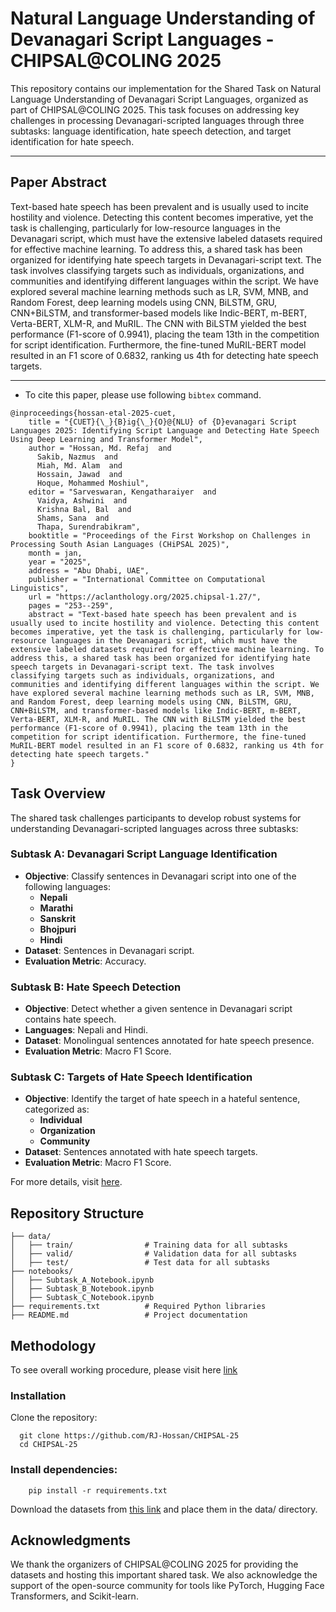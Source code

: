 # Natural Language Understanding of Devanagari Script Languages - CHIPSAL@COLING 2025

This repository contains our implementation for the Shared Task on Natural Language Understanding of Devanagari Script Languages, organized as part of CHIPSAL@COLING 2025. This task focuses on addressing key challenges in processing Devanagari-scripted languages through three subtasks: language identification, hate speech detection, and target identification for hate speech.

---

## Paper Abstract

Text-based hate speech has been prevalent and is usually used to incite hostility and violence. Detecting this content becomes imperative, yet the task is challenging, particularly for low-resource languages in the Devanagari script, which must have the extensive labeled datasets required for effective machine learning. To address this, a shared task has been organized for identifying hate speech targets in Devanagari-script text. The task involves classifying targets such as individuals, organizations, and communities and identifying different languages within the script. We have explored several machine learning methods such as LR, SVM, MNB, and Random Forest, deep learning models using CNN, BiLSTM, GRU, CNN+BiLSTM, and transformer-based models like Indic-BERT, m-BERT, Verta-BERT, XLM-R, and MuRIL. The CNN with BiLSTM yielded the best performance (F1-score of 0.9941), placing the team 13th in the competition for script identification. Furthermore, the fine-tuned MuRIL-BERT model resulted in an F1 score of 0.6832, ranking us 4th for detecting hate speech targets.

--- 

- To cite this paper, please use following `bibtex` command.

```
@inproceedings{hossan-etal-2025-cuet,
    title = "{CUET}{\_}{B}ig{\_}{O}@{NLU} of {D}evanagari Script Languages 2025: Identifying Script Language and Detecting Hate Speech Using Deep Learning and Transformer Model",
    author = "Hossan, Md. Refaj  and
      Sakib, Nazmus  and
      Miah, Md. Alam  and
      Hossain, Jawad  and
      Hoque, Mohammed Moshiul",
    editor = "Sarveswaran, Kengatharaiyer  and
      Vaidya, Ashwini  and
      Krishna Bal, Bal  and
      Shams, Sana  and
      Thapa, Surendrabikram",
    booktitle = "Proceedings of the First Workshop on Challenges in Processing South Asian Languages (CHiPSAL 2025)",
    month = jan,
    year = "2025",
    address = "Abu Dhabi, UAE",
    publisher = "International Committee on Computational Linguistics",
    url = "https://aclanthology.org/2025.chipsal-1.27/",
    pages = "253--259",
    abstract = "Text-based hate speech has been prevalent and is usually used to incite hostility and violence. Detecting this content becomes imperative, yet the task is challenging, particularly for low-resource languages in the Devanagari script, which must have the extensive labeled datasets required for effective machine learning. To address this, a shared task has been organized for identifying hate speech targets in Devanagari-script text. The task involves classifying targets such as individuals, organizations, and communities and identifying different languages within the script. We have explored several machine learning methods such as LR, SVM, MNB, and Random Forest, deep learning models using CNN, BiLSTM, GRU, CNN+BiLSTM, and transformer-based models like Indic-BERT, m-BERT, Verta-BERT, XLM-R, and MuRIL. The CNN with BiLSTM yielded the best performance (F1-score of 0.9941), placing the team 13th in the competition for script identification. Furthermore, the fine-tuned MuRIL-BERT model resulted in an F1 score of 0.6832, ranking us 4th for detecting hate speech targets."
}
```


## Task Overview

The shared task challenges participants to develop robust systems for understanding Devanagari-scripted languages across three subtasks:

### Subtask A: Devanagari Script Language Identification
- **Objective**: Classify sentences in Devanagari script into one of the following languages:
  - **Nepali**
  - **Marathi**
  - **Sanskrit**
  - **Bhojpuri**
  - **Hindi**
- **Dataset**: Sentences in Devanagari script.
- **Evaluation Metric**: Accuracy.

### Subtask B: Hate Speech Detection
- **Objective**: Detect whether a given sentence in Devanagari script contains hate speech.
- **Languages**: Nepali and Hindi.
- **Dataset**: Monolingual sentences annotated for hate speech presence.
- **Evaluation Metric**: Macro F1 Score.

### Subtask C: Targets of Hate Speech Identification
- **Objective**: Identify the target of hate speech in a hateful sentence, categorized as:
  - **Individual**
  - **Organization**
  - **Community**
- **Dataset**: Sentences annotated with hate speech targets.
- **Evaluation Metric**: Macro F1 Score.

For more details, visit [here](https://codalab.lisn.upsaclay.fr/competitions/20000).

## Repository Structure

```plaintext
├── data/
│   ├── train/                # Training data for all subtasks
│   ├── valid/                # Validation data for all subtasks
│   ├── test/                 # Test data for all subtasks
├── notebooks/
│   ├── Subtask_A_Notebook.ipynb
│   ├── Subtask_B_Notebook.ipynb
│   ├── Subtask_C_Notebook.ipynb
├── requirements.txt          # Required Python libraries
├── README.md                 # Project documentation
```

## Methodology
To see overall working procedure, please visit here [link](https://aclanthology.org/2025.chipsal-1.27/)

### Installation
Clone the repository:
```
  git clone https://github.com/RJ-Hossan/CHIPSAL-25
  cd CHIPSAL-25
```

### Install dependencies:
```
    pip install -r requirements.txt
```
Download the datasets from [this link](https://codalab.lisn.upsaclay.fr/competitions/20000) and place them in the data/ directory.

## Acknowledgments
We thank the organizers of CHIPSAL@COLING 2025 for providing the datasets and hosting this important shared task. We also acknowledge the support of the open-source community for tools like PyTorch, Hugging Face Transformers, and Scikit-learn.
